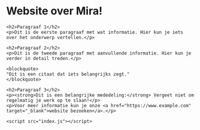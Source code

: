 <!DOCTYPE html>
<html lang="nl">
  
  <head>
    <meta charset="UTF-8">
    <meta name="viewport" content="width=device-width, initial-scale=1.0">
    <title>DrieCT home</title>
    <link rel="stylesheet" href="https://cdn.jsdelivr.net/npm/sakura.css/css/sakura.css" type="text/css">
  </head>
  
  <body>
    <h1>Website over Mira!</h1>

    <h2>Paragraaf 1</h2>
    <p>Dit is de eerste paragraaf met wat informatie. Hier kun je iets over het onderwerp vertellen.</p>

    <h2>Paragraaf 2</h2>
    <p>Dit is de tweede paragraaf met aanvullende informatie. Hier kun je verder in detail treden.</p>

    <blockquote>
    "Dit is een citaat dat iets belangrijks zegt."
    </blockquote>
    
    <h2>Paragraaf 3</h2>
    <p><strong>Dit is een belangrijke mededeling:</strong> Vergeet niet om regelmatig je werk op te slaan!</p>
    <p>Voor meer informatie kun je onze <a href="https://www.example.com" target="_blank">website bezoeken</a>.</p>
  
    <script src="index.js"></script>
  </body>
</html>

